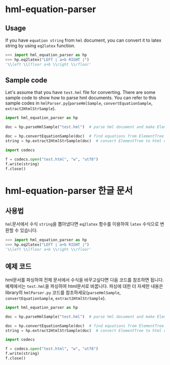 # hml-equation-parser

## Usage

If you have `equation string` from `hml` document, you can convert it to latex string by using `eq2latex` function.

```python
>>> import hml_equation_parser as hp
>>> hp.eq2latex("LEFT ⌊ a+b RIGHT ⌋")
'\\left \\lfloor a+b \\right \\rfloor'
```

## Sample code

Let's assume that you have `test.hml` file for converting.
There are some sample code to show how to parse hml documents.
You can refer to this sample codes in `hmlParser.py`(`parseHmlSample`, `convertEquationSample`, `extract2HtmlStrSample`). 

```python
import hml_equation_parser as hp

doc = hp.parseHmlSample("test.hml")  # parse hml document and make ElementTree

doc = hp.convertEquationSample(doc)  # find equations from ElementTree and convert them to latex string
string = hp.extract2HtmlStrSample(doc)  # convert ElementTree to html document with MathJax.

import codecs

f = codecs.open("test.html", "w", "utf8")
f.write(string)
f.close()
```

# hml-equation-parser 한글 문서

## 사용법

`hml`문서에서 수식 `string`을 뽑아냈다면 `eq2latex` 함수를 이용하여 `latex` 수식으로 변환할 수 있습니다.

```python
>>> import hml_equation_parser as hp
>>> hp.eq2latex("LEFT ⌊ a+b RIGHT ⌋")
'\\left \\lfloor a+b \\right \\rfloor'
```

## 예제 코드

hml문서를 파싱하여 전체 문서에서 수식을 바꾸고싶다면 다음 코드를 참조하면 됩니다. 예제에서는 `test.hml`을 파싱하여 html문서로 바꿉니다. 파싱에 대한 더 자세한 내용은 library의 `hmlParser.py` 코드를 참조하세요(`parseHmlSample`, `convertEquationSample`, `extract2HtmlStrSample`).

```python
import hml_equation_parser as hp

doc = hp.parseHmlSample("test.hml")  # parse hml document and make ElementTree

doc = hp.convertEquationSample(doc)  # find equations from ElementTree and convert them to latex string
string = hp.extract2HtmlStrSample(doc)  # convert ElementTree to html document with MathJax.

import codecs

f = codecs.open("test.html", "w", "utf8")
f.write(string)
f.close()
```